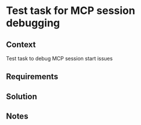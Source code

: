 # Test task for MCP session debugging

## Context

Test task to debug MCP session start issues

## Requirements

## Solution

## Notes
